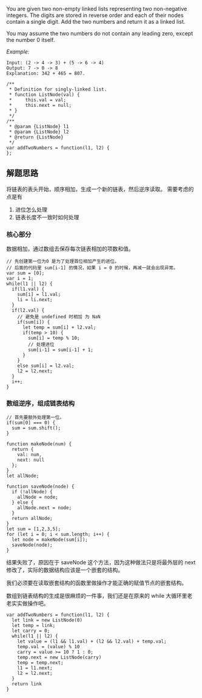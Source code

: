 You are given two non-empty linked lists representing two non-negative integers. The digits are stored in reverse order and each of their nodes contain a single digit. Add the two numbers and return it as a linked list.

You may assume the two numbers do not contain any leading zero, except the number 0 itself.

*Example:*

```
Input: (2 -> 4 -> 3) + (5 -> 6 -> 4)
Output: 7 -> 0 -> 8
Explanation: 342 + 465 = 807.
```

```
/**
 * Definition for singly-linked list.
 * function ListNode(val) {
 *     this.val = val;
 *     this.next = null;
 * }
 */
/**
 * @param {ListNode} l1
 * @param {ListNode} l2
 * @return {ListNode}
 */
var addTwoNumbers = function(l1, l2) {
};
```

## 解题思路
将链表的表头开始，顺序相加，生成一个新的链表，然后逆序读取。
需要考虑的点是有
1. 进位怎么处理
2. 链表长度不一致时如何处理

### 核心部分
数据相加，通过数组去保存每次链表相加的项数和值。
```
// 先创建第一位为0 是为了处理首位相加产生的进位。
// 后面的代码里 sum[i-1] 的情况，如果 i = 0 的时候，再减一就会出现异常。
var sum = [0];
var i = 1;
while(l1 || l2) {
  if(l1.val) {
    sum[i] = l1.val;
    li = li.next;
  }
  if(l2.val) {
    // 避免是 undefined 时相加 为 NaN
    if(sum[i]) {
      let temp = sum[i] + l2.val;
      if(temp > 10) {
        sum[i] = temp % 10;
        // 处理进位
        sum[i-1] = sum[i-1] + 1;
      }
    }
    else sum[i] = l2.val;
    l2 = l2.next;
  }
  i++;
}
```
### 数组逆序，组成链表结构
```
// 首先要额外处理第一位。
if(sum[0] === 0) {
  sum = sum.shift();
}

function makeNode(num) {
  return {
    val: num,
    next: null
  };
}
let allNode;

function saveNode(node) {
  if (!allNode) {
    allNode = node;
  } else {
    allNode.next = node;
  }
  return allNode;
}
let sum = [1,2,3,5];
for (let i = 0; i < sum.length; i++) {
  let node = makeNode(sum[i]);
  saveNode(node);
}
```

结果失败了，原因在于 saveNode 这个方法，因为这种做法只是将最外层的 next 修改了，实际的数据结构应该是一个嵌套的结构。

我们必须要在读取嵌套结构的函数里做操作才能正确的赋值节点的嵌套结构。

数组到链表结构的生成是很麻烦的一件事，我们还是在原来的 while 大循环里老老实实做操作吧。

```
var addTwoNumbers = function(l1, l2) {
  let link = new ListNode(0)
  let temp = link;
  let carry = 0;
  while(l1 || l2) {
    let value = (l1 && l1.val) + (l2 && l2.val) + temp.val;
    temp.val = (value) % 10
    carry = value >= 10 ? 1 : 0;
    temp.next = new ListNode(carry)
    temp = temp.next;
    l1 = l1.next;
    l2 = l2.next;
  }
  return link
}
```